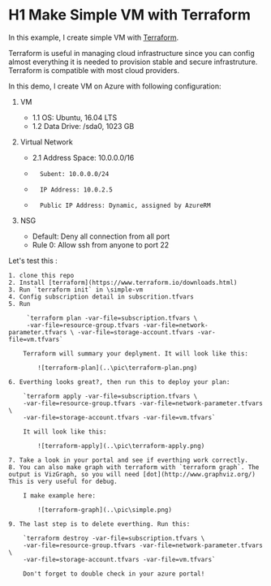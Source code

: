 # H1 Make Simple VM with Terraform

In this example, I create simple VM with [Terraform](https://www.terraform.io/).

Terraform is useful in managing cloud infrastructure since you can config almost everything it is needed to provision stable and secure infrastruture. Terraform is compatible with most cloud providers.

In this demo, I create VM on Azure with following configuration:

 1. VM
 	* 1.1 OS: Ubuntu, 16.04 LTS
 	* 1.2 Data Drive: /sda0, 1023 GB

 2. Virtual Network
 	* 2.1 Address Space: 10.0.0.0/16
 	*		Subent: 10.0.0.0/24
 	*		IP Address: 10.0.2.5
 	*		Public IP Address: Dynamic, assigned by AzureRM
 3. NSG
 	* Default: Deny all connection from all port
 	* Rule 0: Allow ssh from anyone to port 22

 Let's test this :

 	1. clone this repo
 	2. Install [terraform](https://www.terraform.io/downloads.html)
 	3. Run `terraform init` in \simple-vm 
 	4. Config subscription detail in subscrition.tfvars
 	5. Run

	 	 `terraform plan -var-file=subscription.tfvars \
	 	 -var-file=resource-group.tfvars -var-file=network-parameter.tfvars \ -var-file=storage-account.tfvars -var-file=vm.tfvars`

		Terraform will summary your deplyment. It will look like this:

			![terraform-plan](..\pic\terraform-plan.png)
	
	6. Everthing looks great?, then run this to deploy your plan:

		`terraform apply -var-file=subscription.tfvars \
		-var-file=resource-group.tfvars -var-file=network-parameter.tfvars \
		-var-file=storage-account.tfvars -var-file=vm.tfvars`

		It will look like this:

			![terraform-apply](..\pic\terraform-apply.png)

	7. Take a look in your portal and see if everthing work correctly.
	8. You can also make graph with terraform with `terraform graph`. The output is VizGraph, so you will need [dot](http://www.graphviz.org/) This is very useful for debug.

		I make example here:

			![terraform-graph](..\pic\simple.png)

	9. The last step is to delete everthing. Run this:

		`terraform destroy -var-file=subscription.tfvars \
		-var-file=resource-group.tfvars -var-file=network-parameter.tfvars \
		-var-file=storage-account.tfvars -var-file=vm.tfvars`

		Don't forget to double check in your azure portal!
